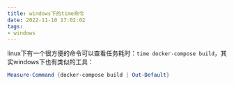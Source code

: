 ```yaml
---
title: windows下的time命令
date: 2022-11-10 17:02:02
tags:
- windows
---
```

linux下有一个很方便的命令可以查看任务耗时：`time docker-compose build`，其实windows下也有类似的工具：
```powershell
Measure-Command {docker-compose build | Out-Default}
```
